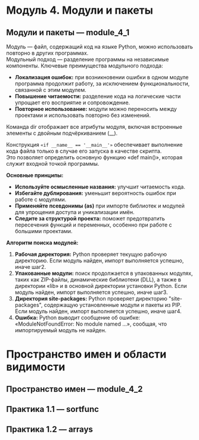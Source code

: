 # Модуль 4. Модули и пакеты  

## Модули и пакеты — module_4_1  
Модуль — файл, содержащий код на языке Python, можно использовать повторно в других программах.  
Модульный подход — разделение программы на независимые компоненты.
Ключевые преимущества модульного подхода:  
- **Локализация ошибок:** при возникновении ошибки в одном модуле программа продолжит работу, за исключением функциональности, связанной с этим модулем.  
- **Повышение читаемости:** разделение кода на логические части упрощает его восприятие и сопровождение.  
- **Повторное использование:** модули можно переносить между проектами и использовать повторно без изменений.  
  
Команда dir отображает все атрибуты модуля, включая встроенные элементы с двойным подчёркиванием (__).  
  
Конструкция ``«if __name__ == '__main__'»`` обеспечивает выполнение кода файла только в случае его запуска в качестве скрипта.  
Это позволяет определить основную функцию «def main()», которая служит входной точкой программы.  

**Основные принципы:**  
- **Используйте осмысленные названия:** улучшит читаемость кода.
- **Избегайте дублирования:** уменьшит вероятность ошибок при работе с модулями.
- **Применяйте псевдонимы (as)** при импорте библиотек и модулей для упрощения доступа и уникализации имён.
- **Следите за структурой проекта:** поможет предотвратить пересечения функций и переменных, особенно при работе с большими проектами.

**Алгоритм поиска модулей:**
1) **Рабочая директория:** Python проверяет текущую рабочую директорию. Если модуль найден, импорт выполняется успешно, иначе шаг2.  
2) **Упакованные модули:** поиск продолжается в упакованных модулях, таких как ZIP-файлы, динамические библиотеки (DLL), а также в директории «lib» и в основной директории установки Python. Если модуль найден, импорт выполняется успешно, иначе шаг3.  
3) **Директория site-packages:** Python проверяет директорию "site-packages", содержащую установленные модули и пакеты из PIP. Если модуль найден, импорт выполняется успешно, иначе шаг4.  
4) **Ошибка:** Python выводит сообщение об ошибке: «ModuleNotFoundError: No module named ...», сообщая, что импортируемый модуль не найден.  

# Пространство имен и области видимости  

## Пространство имен — module_4_2  

## Практика 1.1 — sortfunc  

## Практика 1.2 — arrays  

